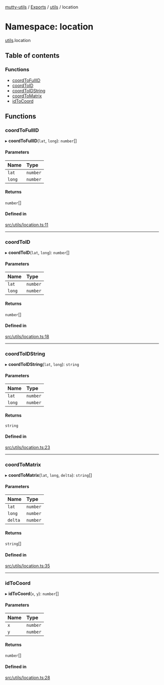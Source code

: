 [mutty-utils](../README.md) / [Exports](../modules.md) / [utils](utils.md) / location

# Namespace: location

[utils](utils.md).location

## Table of contents

### Functions

- [coordToFullID](utils.location.md#coordtofullid)
- [coordToID](utils.location.md#coordtoid)
- [coordToIDString](utils.location.md#coordtoidstring)
- [coordToMatrix](utils.location.md#coordtomatrix)
- [idToCoord](utils.location.md#idtocoord)

## Functions

### coordToFullID

▸ **coordToFullID**(`lat`, `long`): `number`[]

#### Parameters

| Name | Type |
| :------ | :------ |
| `lat` | `number` |
| `long` | `number` |

#### Returns

`number`[]

#### Defined in

[src/utils/location.ts:11](https://github.com/jonlaing/mutty-utils/blob/3aaf626/src/utils/location.ts#L11)

___

### coordToID

▸ **coordToID**(`lat`, `long`): `number`[]

#### Parameters

| Name | Type |
| :------ | :------ |
| `lat` | `number` |
| `long` | `number` |

#### Returns

`number`[]

#### Defined in

[src/utils/location.ts:18](https://github.com/jonlaing/mutty-utils/blob/3aaf626/src/utils/location.ts#L18)

___

### coordToIDString

▸ **coordToIDString**(`lat`, `long`): `string`

#### Parameters

| Name | Type |
| :------ | :------ |
| `lat` | `number` |
| `long` | `number` |

#### Returns

`string`

#### Defined in

[src/utils/location.ts:23](https://github.com/jonlaing/mutty-utils/blob/3aaf626/src/utils/location.ts#L23)

___

### coordToMatrix

▸ **coordToMatrix**(`lat`, `long`, `delta`): `string`[]

#### Parameters

| Name | Type |
| :------ | :------ |
| `lat` | `number` |
| `long` | `number` |
| `delta` | `number` |

#### Returns

`string`[]

#### Defined in

[src/utils/location.ts:35](https://github.com/jonlaing/mutty-utils/blob/3aaf626/src/utils/location.ts#L35)

___

### idToCoord

▸ **idToCoord**(`x`, `y`): `number`[]

#### Parameters

| Name | Type |
| :------ | :------ |
| `x` | `number` |
| `y` | `number` |

#### Returns

`number`[]

#### Defined in

[src/utils/location.ts:28](https://github.com/jonlaing/mutty-utils/blob/3aaf626/src/utils/location.ts#L28)
